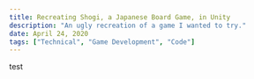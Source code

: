 ```yaml
---
title: Recreating Shogi, a Japanese Board Game, in Unity
description: "An ugly recreation of a game I wanted to try."
date: April 24, 2020
tags: ["Technical", "Game Development", "Code"]
---
```


test
